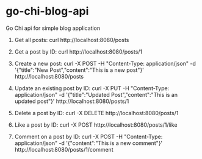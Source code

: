 # go-chi-blog-api
Go Chi api for simple blog application

1. Get all posts:
curl http://localhost:8080/posts

2. Get a post by ID:
curl http://localhost:8080/posts/1

3. Create a new post:
curl -X POST -H "Content-Type: application/json" -d '{"title":"New Post","content":"This is a new post"}' http://localhost:8080/posts

4. Update an existing post by ID:
curl -X PUT -H "Content-Type: application/json" -d '{"title":"Updated Post","content":"This is an updated post"}' http://localhost:8080/posts/1

5. Delete a post by ID:
curl -X DELETE http://localhost:8080/posts/1

6. Like a post by ID:
curl -X POST http://localhost:8080/posts/1/like

7. Comment on a post by ID:
curl -X POST -H "Content-Type: application/json" -d '{"content":"This is a new comment"}' http://localhost:8080/posts/1/comment
